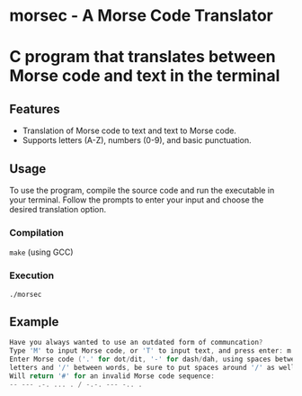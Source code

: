 # morsec - A Morse Code Translator

# C program that translates between Morse code and text in the terminal

## Features

- Translation of Morse code to text and text to Morse code.
- Supports letters (A-Z), numbers (0-9), and basic punctuation.

## Usage

To use the program, compile the source code and run the executable in your terminal. Follow the prompts to enter your input and choose the desired translation option.

### Compilation

`make` (using GCC)

### Execution

`./morsec`

## Example

```c
Have you always wanted to use an outdated form of communcation?
Type 'M' to input Morse code, or 'T' to input text, and press enter: m
Enter Morse code ('.' for dot/dit, '-' for dash/dah, using spaces between
letters and '/' between words, be sure to put spaces around '/' as well)
Will return '#' for an invalid Morse code sequence:
-- --- .-. ... . / -.-. --- -.. .
```
